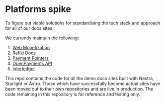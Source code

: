 # Platforms spike

To figure out viable solutions for standardising the tech stack and approach for all of our docs sites.

We currently maintain the following:

1. [Web Monetization](https://webmonetization.org)
2. [Rafiki Docs](https://rafiki.dev)
3. [Payment Pointers](https://paymentpointers.org)
4. [OpenPayments API](https://docs.openpayments.guide/)
5. [Interledger](https://interledger.org/developer-tools/get-started/overview/)

This repo contains the code for all the demo docs sites built with Nextra, Starlight or Astro. Those which have successfully become actual sites have been moved out to their own repositories and are live in production. The code remaining in this repository is for reference and testing only.
